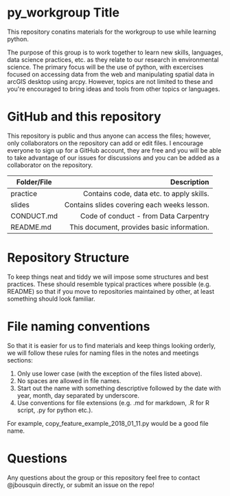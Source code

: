 # py_workgroup Title
This repository conatins materials for the workgroup to use while learning python.

The purpose of this group is to work together to learn new skills, languages, data science practices, etc. as they relate to our research in environmental science. The primary focus will be the use of python, with excercises focused on accessing data from the web and manipulating spatial data in arcGIS desktop using arcpy. However, topics are not limited to these and you're encouraged to bring ideas and tools from other topics or languages.

# GitHub and this repository
This repository is public and thus anyone can access the files; however, only collaborators on the repository can add or edit files. I encourage everyone to sign up for a GitHub account, they are free and you will be able to take advantage of our issues for discussions and you can be added as a collaborator on the repository.

| Folder/File   | Description  |
| ------------- |-------------------------------------------: |
| practice      | Contains code, data etc. to apply skills.   |
| slides        | Contains slides covering each weeks lesson. |
| CONDUCT.md    | Code of conduct - from Data Carpentry       |
| README.md     | This document, provides basic information.  |

# Repository Structure
To keep things neat and tiddy we will impose some structures and best practices. These should resemble typical practices where possible (e.g. README) so that if you move to repositories maintained by other, at least something should look familiar.


# File naming conventions
So that it is easier for us to find materials and keep things looking orderly, we will follow these rules for naming files in the notes and meetings sections:

1. Only use lower case (with the exception of the files listed above).
2. No spaces are allowed in file names.
3. Start out the name with something descriptive followed by the date with year, month, day separated by underscore.
4. Use conventions for file extensions (e.g. .md for markdown, .R for R script, .py for python etc.).

For example, copy_feature_example_2018_01_11.py would be a good file name.

# Questions
Any questions about the group or this repository feel free to contact @jbousquin directly, or submit an issue on the repo!

